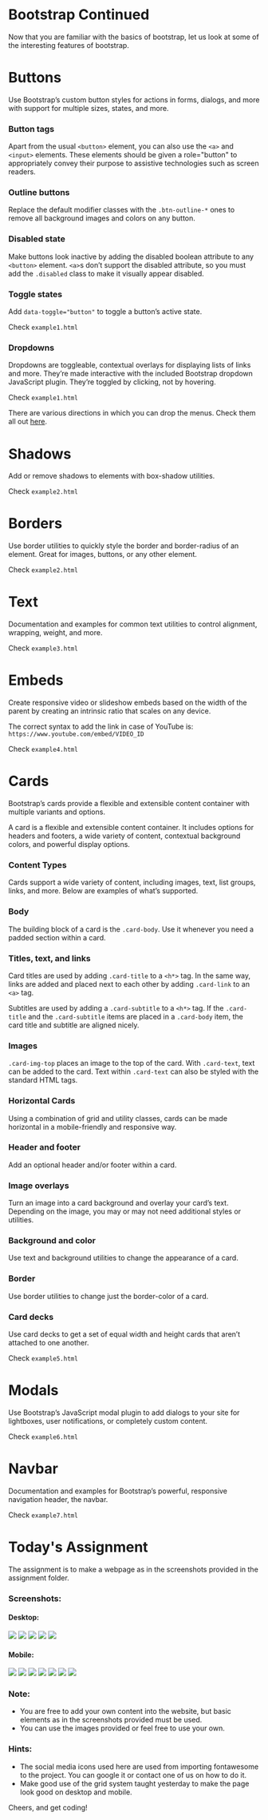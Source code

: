 # Bootstrap Continued

Now that you are familiar with the basics of bootstrap, let us look at some of the interesting features of bootstrap.

# Buttons

Use Bootstrap’s custom button styles for actions in forms, dialogs, and more with support for multiple sizes, states, and more.

### Button tags

Apart from the usual ```<button>``` element, you can also use the ```<a>``` and ```<input>``` elements. These elements should be given a role="button" to appropriately convey their purpose to assistive technologies such as screen readers.

### Outline buttons

Replace the default modifier classes with the ```.btn-outline-*``` ones to remove all background images and colors on any button.

### Disabled state

Make buttons look inactive by adding the disabled boolean attribute to any ```<button>``` element. ```<a>```s don’t support the disabled attribute, so you must add the ```.disabled``` class to make it visually appear disabled.

### Toggle states

Add ```data-toggle="button"``` to toggle a button’s active state.

Check ```example1.html```

### Dropdowns

Dropdowns are toggleable, contextual overlays for displaying lists of links and more. They’re made interactive with the included Bootstrap dropdown JavaScript plugin. They’re toggled by clicking, not by hovering.

Check ```example1.html```

There are various directions in which you can drop the menus. Check them all out [here](https://getbootstrap.com/docs/4.4/components/dropdowns/).

# Shadows

Add or remove shadows to elements with box-shadow utilities.

Check ```example2.html```

# Borders

Use border utilities to quickly style the border and border-radius of an element. Great for images, buttons, or any other element.

Check ```example2.html```

# Text

Documentation and examples for common text utilities to control alignment, wrapping, weight, and more.

Check ```example3.html```

# Embeds

Create responsive video or slideshow embeds based on the width of the parent by creating an intrinsic ratio that scales on any device.

The correct syntax to add the link in case of YouTube is: ```https://www.youtube.com/embed/VIDEO_ID```

Check ```example4.html```

# Cards

Bootstrap’s cards provide a flexible and extensible content container with multiple variants and options.

A card is a flexible and extensible content container. It includes options for headers and footers, a wide variety of content, contextual background colors, and powerful display options.

### Content Types

Cards support a wide variety of content, including images, text, list groups, links, and more. Below are examples of what’s supported.

### Body

The building block of a card is the ```.card-body```. Use it whenever you need a padded section within a card.

### Titles, text, and links

Card titles are used by adding ```.card-title``` to a ```<h*>``` tag. In the same way, links are added and placed next to each other by adding ```.card-link``` to an ```<a>``` tag.

Subtitles are used by adding a ```.card-subtitle``` to a ```<h*>``` tag. If the ```.card-title``` and the ```.card-subtitle``` items are placed in a ```.card-body``` item, the card title and subtitle are aligned nicely.

### Images

```.card-img-top``` places an image to the top of the card. With ```.card-text```, text can be added to the card. Text within ```.card-text``` can also be styled with the standard HTML tags.

### Horizontal Cards

Using a combination of grid and utility classes, cards can be made horizontal in a mobile-friendly and responsive way.

### Header and footer

Add an optional header and/or footer within a card.

### Image overlays

Turn an image into a card background and overlay your card’s text. Depending on the image, you may or may not need additional styles or utilities.

### Background and color

Use text and background utilities to change the appearance of a card.

### Border

Use border utilities to change just the border-color of a card.

### Card decks

Use card decks to get a set of equal width and height cards that aren’t attached to one another.

Check ```example5.html```

# Modals

Use Bootstrap’s JavaScript modal plugin to add dialogs to your site for lightboxes, user notifications, or completely custom content.

Check ```example6.html```

# Navbar

Documentation and examples for Bootstrap’s powerful, responsive navigation header, the navbar.

Check ```example7.html```

# Today's Assignment

The assignment is to make a webpage as in the screenshots provided in the assignment folder.

### Screenshots:

#### Desktop:

<img src="assignment/Screenshot&#32;(2).png">
<img src="assignment/Screenshot&#32;(3).png">
<img src="assignment/Screenshot&#32;(4).png">
<img src="assignment/Screenshot&#32;(5).png">
<img src="assignment/Screenshot&#32;(6).png">

#### Mobile:

<img src="assignment/Screenshot&#32;(7).png">
<img src="assignment/Screenshot&#32;(8).png">
<img src="assignment/Screenshot&#32;(9).png">
<img src="assignment/Screenshot&#32;(10).png">
<img src="assignment/Screenshot&#32;(11).png">
<img src="assignment/Screenshot&#32;(12).png">
<img src="assignment/Screenshot&#32;(13).png">

### Note:

* You are free to add your own content into the website, but basic elements as in the screenshots provided must be used.
* You can use the images provided or feel free to use your own.

### Hints:

* The social media icons used here are used from importing fontawesome to the project. You can google it or contact one of us on how to do it.
* Make good use of the grid system taught yesterday to make the page look good on desktop and mobile.

Cheers, and get coding!